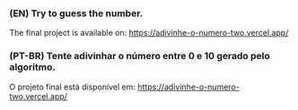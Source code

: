### (EN) Try to guess the number. 

The final project is available on: https://adivinhe-o-numero-two.vercel.app/


### (PT-BR) Tente adivinhar o número entre 0 e 10 gerado pelo algoritmo.

O projeto final está disponível em: https://adivinhe-o-numero-two.vercel.app/
